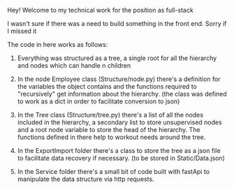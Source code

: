 Hey! Welcome to my technical work for the position as full-stack

I wasn't sure if there was a need to build something in the front end. Sorry if I missed it

The code in here works as follows:

1. Everything was structured as a tree, a single root for all the hierarchy
   and nodes which can handle n children

2. In the node Employee class (Structure/node.py) there's a definition for the variables the object
   contains and the functions required to "recursively" get information about the hierarchy.
   (the class was defined to work as a dict in order to facilitate conversion to json)
    
3. In the Tree class (Structure/tree.py) there's a list of all the nodes included in the hierarchy,
   a secondary list to store unsupervised nodes and a root node variable to store the head of the
   hierarchy. The functions defined in there help to workout needs around the tree.

4. In the ExportImport folder there's a class to store the tree as a json file to facilitate data
   recovery if necessary. (to be stored in Static/Data.json)

5. In the Service folder there's a small bit of code built with fastApi to manipulate the data
   structure via http requests. 

